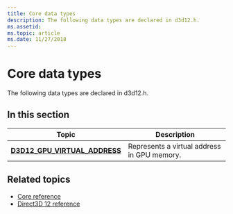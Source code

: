 ```yaml
---
title: Core data types
description: The following data types are declared in d3d12.h.
ms.assetid: 
ms.topic: article
ms.date: 11/27/2018
---
```


# Core data types

The following data types are declared in d3d12.h.

## In this section

| Topic | Description |
|-|-|
| [**D3D12_GPU_VIRTUAL_ADDRESS**](d3d12_gpu_virtual_address.md) | Represents a virtual address in GPU memory. |

## Related topics

* [Core reference](direct3d-12-core-reference.md)
* [Direct3D 12 reference](direct3d-12-reference.md)
